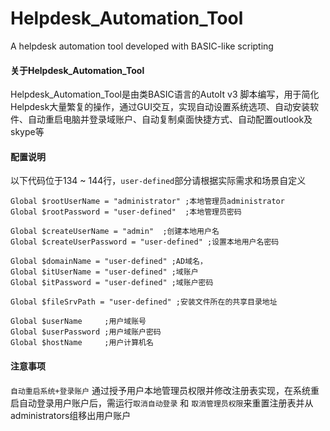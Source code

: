# Helpdesk_Automation_Tool
A helpdesk automation tool developed with BASIC-like scripting

#### 关于Helpdesk_Automation_Tool

Helpdesk_Automation_Tool是由类BASIC语言的AutoIt v3 脚本编写，用于简化Helpdesk大量繁复的操作，通过GUI交互，实现自动设置系统选项、自动安装软件、自动重启电脑并登录域账户、自动复制桌面快捷方式、自动配置outlook及skype等

#### 配置说明

以下代码位于134 ~ 144行，`user-defined`部分请根据实际需求和场景自定义

	Global $rootUserName = "administrator" ;本地管理员administrator
	Global $rootPassword = "user-defined"  ;本地管理员密码
	
	Global $createUserName = "admin"  ;创建本地用户名
	Global $createUserPassword = "user-defined" ;设置本地用户名密码
	
	Global $domainName = "user-defined" ;AD域名，
	Global $itUserName = "user-defined" ;域账户
	Global $itPassword = "user-defined" ;域账户密码
	
	Global $fileSrvPath = "user-defined" ;安装文件所在的共享目录地址
	
	Global $userName	 ;用户域账号
	Global $userPassword ;用户域账户密码
	Global $hostName     ;用户计算机名

#### 注意事项

`自动重启系统+登录账户` 通过授予用户本地管理员权限并修改注册表实现，在系统重启自动登录用户账户后，需运行`取消自动登录` 和 `取消管理员权限`来重置注册表并从administrators组移出用户账户